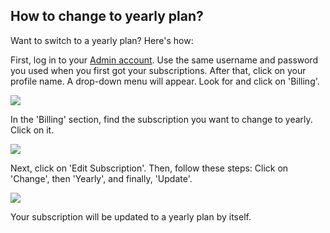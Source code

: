 ## How to change to yearly plan?


<p class="no-margin">Want to switch to a yearly plan? Here's how:</p>
<p class="no-margin">First, log in to your <a href="https://admin.teams-pro.com/" target="_blank" class="admin-center-content-link">Admin account</a>. Use the same username and password you used when you first got your subscriptions. After that, click on your profile name. A drop-down menu will appear. Look for and click on 'Billing'.</p>
<p class="no-margin"></p>
<div class="intercom-container"><img src="/assets/img/teams-pro/4_1.png"></div><p class="no-margin"></p>
<p class="no-margin"></p>
<p class="no-margin">In the 'Billing' section, find the subscription you want to change to yearly. Click on it.</p>
<p class="no-margin"></p>
<div class="intercom-container"><img src="/assets/img/teams-pro/4_2.png"></div><p class="no-margin"></p>
<p class="no-margin"></p>
<p class="no-margin">Next, click on 'Edit Subscription'. Then, follow these steps: Click on 'Change', then 'Yearly', and finally, 'Update'.</p>
<p class="no-margin"></p>
<div class="intercom-container"><img src="/assets/img/teams-pro/4_3.png"></div><p class="no-margin"></p>
<p class="no-margin"></p>
<p class="no-margin">Your subscription will be updated to a yearly plan by itself.</p>
<p class="no-margin"></p>

<Intercom />
<Hubspot />
<Clarity />
<GoogleAnalytics />

